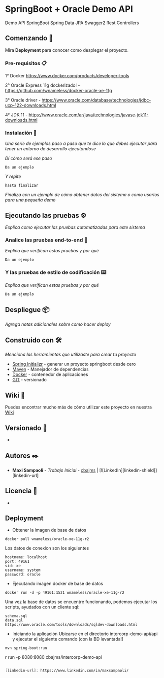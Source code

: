 # SpringBoot + Oracle Demo API
Demo API
    SpringBoot
    Spring Data JPA
    Swagger2
    Rest Controllers

## Comenzando 🚀

Mira **Deployment** para conocer como desplegar el proyecto.


### Pre-requisitos 📋
1° Docker https://www.docker.com/products/developer-tools

2° Oracle Express 11g dockerizado! - https://github.com/wnameless/docker-oracle-xe-11g

3° Oracle driver - https://www.oracle.com/database/technologies/jdbc-ucp-122-downloads.html

4° JDK 11 - https://www.oracle.com/ar/java/technologies/javase-jdk11-downloads.html

### Instalación 🔧

_Una serie de ejemplos paso a paso que te dice lo que debes ejecutar para tener un entorno de desarrollo ejecutandose_

_Dí cómo será ese paso_

```
Da un ejemplo
```

_Y repite_

```
hasta finalizar
```

_Finaliza con un ejemplo de cómo obtener datos del sistema o como usarlos para una pequeña demo_

## Ejecutando las pruebas ⚙️

_Explica como ejecutar las pruebas automatizadas para este sistema_

### Analice las pruebas end-to-end 🔩

_Explica que verifican estas pruebas y por qué_

```
Da un ejemplo
```

### Y las pruebas de estilo de codificación ⌨️

_Explica que verifican estas pruebas y por qué_

```
Da un ejemplo
```

## Despliegue 📦

_Agrega notas adicionales sobre como hacer deploy_

## Construido con 🛠️

_Menciona las herramientas que utilizaste para crear tu proyecto_

* [Spring Initializr](https://start.spring.io/) - generar un proyecto springboot desde cero
* [Maven](https://maven.apache.org/) - Manejador de dependencias
* [Docker](https://www.docker.com/get-started) - contenedor de aplicaciones
* [GIT](https://git-scm.com/downloads) - versionado

## Wiki 📖

Puedes encontrar mucho más de cómo utilizar este proyecto en nuestra [Wiki](https://github.com/tu/proyecto/wiki)

## Versionado 📌

-

## Autores ✒️

* **Maxi Sampaoli** - *Trabajo Inicial* - [cbajms](https://github.com/cbajms) | [![LinkedIn][linkedin-shield]][linkedin-url]

## Licencia 📄

-

## Deployment
- Obtener la imagen de base de datos
```
docker pull wnameless/oracle-xe-11g-r2
```
Los datos de conexion son los siguientes
```
hostname: localhost
port: 49161
sid: xe
username: system
password: oracle
```
- Ejecutando imagen docker de base de datos
```
docker run -d -p 49161:1521 wnameless/oracle-xe-11g-r2
```

Una vez la base de datos se encuentre funcionando, podemos ejecutar los scripts, ayudados con un cliente sql:
```
schema.sql
data.sql
https://www.oracle.com/tools/downloads/sqldev-downloads.html
```
- Iniciando la aplicación
Ubicarse en el directorio intercorp-demo-api/api y ejecutar el siguiente comando (con la BD levantada!)
```
mvn spring-boot:run
```
r run -p 8080:8080 cbajms/intercorp-demo-api
```

[linkedin-url]: https://www.linkedin.com/in/maxsampaoli/
